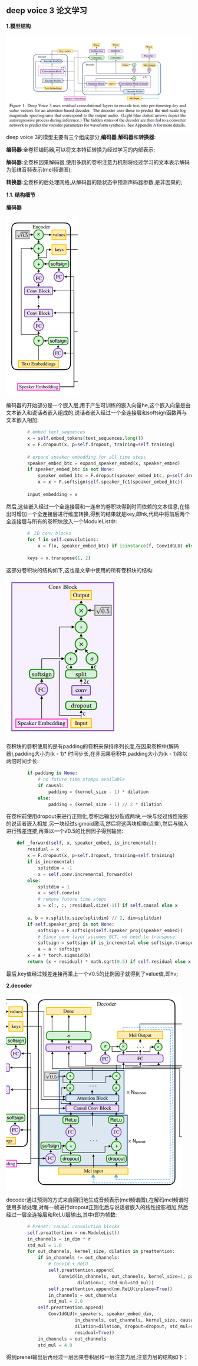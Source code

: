 ## deep voice 3 论文学习

**1.模型结构**

![deepvoice3](https://github.com/sysu16340234/deep_voice_3_learning/blob/master/deepvoice3.PNG?raw=true)
deep voice 3的模型主要有三个组成部分,**编码器**,**解码器**和**转换器**:

**编码器**:全卷积编码器,可以将文本特征转换为经过学习的内部表示;

**解码器**:全卷积因果解码器,使用多跳的卷积注意力机制将经过学习的文本表示解码为低维音频表示(mel频谱图);

**转换器**:全卷积的后处理网络,从解码器的隐状态中预测声码器参数,是非因果的;

**1.1. 结构细节**

**编码器**

![encoder](https://github.com/sysu16340234/deep_voice_3_learning/blob/master/encoder.PNG?raw=true)


编码器的开始部分是一个嵌入层,用于产生可训练的嵌入向量he,这个嵌入向量是由文本嵌入和说话者嵌入组成的,说话者嵌入经过一个全连接层和softsign函数再与文本嵌入相加:
```python
        # embed text_sequences
        x = self.embed_tokens(text_sequences.long())
        x = F.dropout(x, p=self.dropout, training=self.training)

        # expand speaker embedding for all time steps
        speaker_embed_btc = expand_speaker_embed(x, speaker_embed)
        if speaker_embed_btc is not None:
            speaker_embed_btc = F.dropout(speaker_embed_btc, p=self.dropout, training=self.training)
            x = x + F.softsign(self.speaker_fc1(speaker_embed_btc))

        input_embedding = x
```

然后,这些嵌入经过一个全连接层和一连串的卷积块得到时间依赖的文本信息,在输出时增加一个全连接层进行维度转换,得到的结果就是key,即hk,代码中将前后两个全连接层与所有的卷积块放入一个ModuleList中:
```python
        # １D conv blocks
        for f in self.convolutions:
            x = f(x, speaker_embed_btc) if isinstance(f, Conv1dGLU) else f(x)
            
        keys = x.transpose(1, 2)

```
这部分卷积块的结构如下,这也是文章中使用的所有卷积块的结构:

![conv](https://github.com/sysu16340234/deep_voice_3_learning/blob/master/conv_block.PNG?raw=true)

卷积块的卷积使用的是有padding的卷积来保持序列长度,在因果卷积中(解码器),padding大小为(k - 1)* 时间步长,在非因果卷积中,padding大小为(k - 1)除以两倍时间步长:

```python
        if padding is None:
            # no future time stamps available
            if causal:
                padding = (kernel_size - 1) * dilation
            else:
                padding = (kernel_size - 1) // 2 * dilation
```

在卷积前使用dropout来进行正则化,卷积后输出分裂成两块,一块与经过线性投影的说话者嵌入相加,另一块经过sigmoid激活,然后将这两块相乘(点乘),然后与输入进行残差连接,再乘以一个√0.5的比例因子得到输出:
```python
    def _forward(self, x, speaker_embed, is_incremental):
        residual = x
        x = F.dropout(x, p=self.dropout, training=self.training)
        if is_incremental:
            splitdim = -1
            x = self.conv.incremental_forward(x)
        else:
            splitdim = 1
            x = self.conv(x)
            # remove future time steps
            x = x[:, :, :residual.size(-1)] if self.causal else x

        a, b = x.split(x.size(splitdim) // 2, dim=splitdim)
        if self.speaker_proj is not None:
            softsign = F.softsign(self.speaker_proj(speaker_embed))
            # Since conv layer assumes BCT, we need to transpose
            softsign = softsign if is_incremental else softsign.transpose(1, 2)
            a = a + softsign
        x = a * torch.sigmoid(b)
        return (x + residual) * math.sqrt(0.5) if self.residual else x
```

最后,key值经过残差连接再乘上一个√0.5的比例因子就得到了value值,即hv;

**2.decoder**

![decoder](https://github.com/sysu16340234/deep_voice_3_learning/blob/master/decoder.PNG?raw=true)

decoder通过预测的方式来自回归地生成音频表示(mel频谱图),在解码mel频谱时使用多帧处理,对每一帧进行dropout正则化后与说话者嵌入的线性投影相加,然后经过一层全连接层和ReLU层输出,其中r即为帧数:
```python
        # Prenet: causal convolution blocks
        self.preattention = nn.ModuleList()
        in_channels = in_dim * r
        std_mul = 1.0
        for out_channels, kernel_size, dilation in preattention:
            if in_channels != out_channels:
                # Conv1d + ReLU
                self.preattention.append(
                    Conv1d(in_channels, out_channels, kernel_size=1, padding=0,
                           dilation=1, std_mul=std_mul))
                self.preattention.append(nn.ReLU(inplace=True))
                in_channels = out_channels
                std_mul = 2.0
            self.preattention.append(
                Conv1dGLU(n_speakers, speaker_embed_dim,
                          in_channels, out_channels, kernel_size, causal=True,
                          dilation=dilation, dropout=dropout, std_mul=std_mul,
                          residual=True))
            in_channels = out_channels
            std_mul = 4.0

```
得到prenet输出后再经过一层因果卷积层和一层注意力层,注意力层的结构如下；

